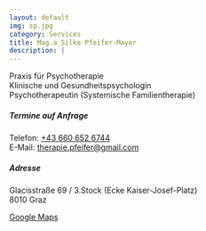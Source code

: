 ```yaml
---
layout: default
img: sp.jpg
category: Services
title: Mag.a Silke Pfeifer-Mayer
description: |
---
```

Praxis für Psychotherapie  
Klinische und Gesundheitspsychologin  
Psychotherapeutin (Systemische Familientherapie)  

##### Termine auf Anfrage
Telefon: <a href="tel:+436606526744">+43 660 652 6744</a>  
E-Mail: <a href="mailto:therapie.pfeifer@gmail.com">therapie.pfeifer@gmail.com</a>

##### Adresse
Glacisstraße 69 / 3.Stock (Ecke Kaiser-Josef-Platz)  
8010 Graz

<a href="https://goo.gl/maps/E9QdVFVh5w4g4vWU9">Google Maps</a>